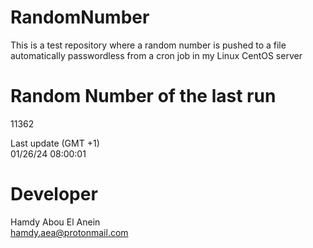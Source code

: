 # RandomNumber    
This is a test repository where a random number is pushed to a file automatically passwordless from a cron job in my Linux CentOS server    
# Random Number of the last run   
11362
      
Last update (GMT +1)    
01/26/24 08:00:01
# Developer    
Hamdy Abou El Anein   
hamdy.aea@protonmail.com
